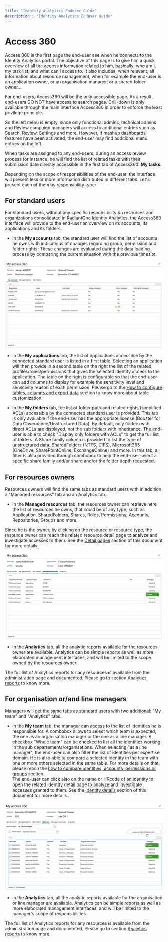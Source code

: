 ```yaml
---
title: "Identity Analytics Enduser Guide"
description : "Identity Analytics Enduser Guide"
---
```


# Access 360

Access 360 is the first page the end-user see when he connects to the Identity Analytics portal. The objective of this page is to give him a quick overview of all the access information related to him, basically: who am I, my task list, and what can I access to. It also includes, when relevant, all information about resource management, when for example the end-user is an application owner, or an organisation manager, or a shared folder owner...

For end-users, Access360 will be the only accessible page. As a result, end-users DO NOT have access to search pages. Drill-down is only available through the main interface Access360 in order to enforce the least privilege principle.

So the left menu is empty, since only functional admins, technical admins and Review campaign managers will access to additional entries such as Search, Review, Settings and more. However, if mashup dashboards features have been activated, the end-user may find additional menu entries on the left.  

When tasks are assigned to any end-users, during an access review process for instance, he will find the list of related tasks with their submission date directly accessible in the first tab of Access360: **My tasks**.  

Depending on the scope of responsibilities of the end-user, the interface will present less or more information distributed in different tabs. Let's present each of them by responsibility type:

## For standard users  

For standard users, without any specific responsibility on resources and organizations consolidated in RadiantOne Identity Analytics, the Access360 interface will provide to the end-user an overview on its accounts, its applications and its folders.

- in the **My accounts** tab, the standard user will find the list of accounts he owns with indications of changes regarding group, permission and folder rights. These changes are evaluated during the data loading process by comparing the current situation with the previous timeslot.  

![](./media/image-50-Access360_StandardUsers.png)

- in the **My applications** tab, the list of applications accessible by the connected standard user is listed in a first table. Selecting an application will then provide in a second table on the right the list of the related profiles/roles/permissions that gives the selected identity access to the application.
The table on the right is configurable so that the end-user can add columns to display for example the sensitivity level and sensitivity reason of each permission. Please go to the [How to configure tables, columns and export data](./07-customization#standard-tables) section to know more about table customization.

- in the **My folders** tab, the list of folder path and related rights (simplified ACLs) accessible by the connected standard user is provided. This tab is only available if the end-user has the appropriate license (Booster for Data Governance/Unstructured Data).
By default, only folders with direct ACLs are displayed, not the sub folders with inheritance. The end-user is able to check "Display only folders with ACLs" to get the full list of folders.
A Share family column is provided to list the type of unstructured data: SharedFolders (NTFS, CIFS), Microsoft365 (OneDrive, SharePointOnline, ExchangeOnline) and more.
In this tab, a filter is also provided through combobox to help the end-user select a specific share family and/or share and/or the folder depth requested.

## For resources owners  

Resources owners will find the same tabs as standard users with in addition a "Managed resources" tab and an Analytics tab.

- in the **Managed resources** tab, the resources owner can retrieve here the list of resources he owns, that could be of any type, such as Application, SharedFolders, Shares, Roles, Permissions, Accounts, Repositories, Groups and more.

Since he is the owner, by clicking on the resource or resource type, the resource owner can reach the related resource detail page to analyze and investigate accesses to them. See the [Detail pages](./03-detail-pages#detail-pages) section of this document for more details.

![](./media/image-51-Access360_ResourcesOwners.png)

- in the **Analytics** tab, all the analytic reports available for the resources owner are available. Analytics can be simple reports as well as more elaborated management interfaces, and will be limited to the scope owned by the resources owner.

The full list of Analytics reports for any resources is available from the administration page and documented. Please go to section [Analytics reports](./07-customization#how-to-list-all-the-available-analytics-reports-and-their-description) to know more.

## For organisation or/and line managers

Managers will get the same tabs as standard users with two additional: "My team" and "Analytics" tabs.  

- in the **My team** tab, the manager can access to the list of identities he is responsible for.
A combobox allows to select which team is expected, the one as an organisation manager or the one as a line manager.
A checkbox "Whole team" can be checked to list all the identities working in the sub departements/organisations.
When selecting "as a line manager", the end-user can also filter the list of identities per expertise domain.
He is also able to compare a selected identity in the team with one or more others selected in the same table. For more details on that, please reach the [how to compare identities, accounts, permissions or groups](./07-customization#how-to-compare-identities-accounts-permissions-or-groups-with-each-others) section.  
The end-user can click also on the name or HRcode of an identity to open the related identity detail page to analyze and investigate accesses granted to them. See the [Identity details](./03-detail-pages#identities-details-page) section of this document for more details..  

![](./media/image-52-Access360_Managers.png)

- in the **Analytics** tab, all the analytic reports available for the organisation or line manager are available. Analytics can be simple reports as well as more elaborated management interfaces, and will be limited to the manager's scope of responsibilities.

The full list of Analytics reports for any resources is available from the administration page and documented. Please go to section [Analytics reports](./07-customization#how-to-list-all-the-available-analytics-reports-and-their-description) to know more.

